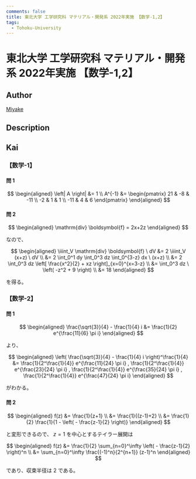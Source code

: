 ```yaml
---
comments: false
title: 東北大学 工学研究科 マテリアル・開発系 2022年実施 【数学-1,2】
tags:
  - Tohoku-University
---
```

# 東北大学 工学研究科 マテリアル・開発系 2022年実施 【数学-1,2】

## **Author**
[Miyake](https://miyake.github.io/exams/index.html)

## **Description**

## **Kai**
### 【数学-1】
#### 問 1

$$
\begin{aligned}
\left| A \right| &= 1
\\
A^{-1} &= \begin{pmatrix} 21 & -8 & -11 \\ -2 & 1 & 1 \\ -11 & 4 & 6 \end{pmatrix}
\end{aligned}
$$

#### 問 2

$$
\begin{aligned}
\mathrm{div} \boldsymbol{f} = 2x+2z
\end{aligned}
$$

なので、

$$
\begin{aligned}
\iiint_V \mathrm{div} \boldsymbol{f} \ dV
&= 2 \iiint_V (x+z) \ dV
\\
&= 2 \int_0^1 dy \int_0^3 dz \int_0^{3-z} dx \ (x+z)
\\
&= 2 \int_0^3 dz \left[ \frac{x^2}{2} + xz \right]_{x=0}^{x=3-z}
\\
&= \int_0^3 dz \ \left( -z^2 + 9 \right)
\\
&= 18
\end{aligned}
$$

を得る。

### 【数学-2】
#### 問 1

$$
\begin{aligned}
\frac{\sqrt{3}}{4} - \frac{1}{4} i
&= \frac{1}{2} e^{\frac{11}{6} \pi i}
\end{aligned}
$$

より、

$$
\begin{aligned}
\left( \frac{\sqrt{3}}{4} - \frac{1}{4} i \right)^\frac{1}{4}
&= \frac{1}{2^\frac{1}{4}} e^{\frac{11}{24} \pi i}
, \frac{1}{2^\frac{1}{4}} e^{\frac{23}{24} \pi i}
, \frac{1}{2^\frac{1}{4}} e^{\frac{35}{24} \pi i}
, \frac{1}{2^\frac{1}{4}} e^{\frac{47}{24} \pi i}
\end{aligned}
$$

がわかる。

#### 問 2

$$
\begin{aligned}
f(z)
&= \frac{1}{z+1}
\\
&= \frac{1}{(z-1)+2}
\\
&= \frac{1}{2} \frac{1}{1 - \left( - \frac{z-1}{2} \right)}
\end{aligned}
$$

と変形できるので、 $z=1$ を中心とするテイラー展開は

$$
\begin{aligned}
f(z)
&= \frac{1}{2} \sum_{n=0}^\infty \left( - \frac{z-1}{2} \right)^n
\\
&= \sum_{n=0}^\infty \frac{(-1)^n}{2^{n+1}} (z-1)^n
\end{aligned}
$$

であり、収束半径は $2$ である。